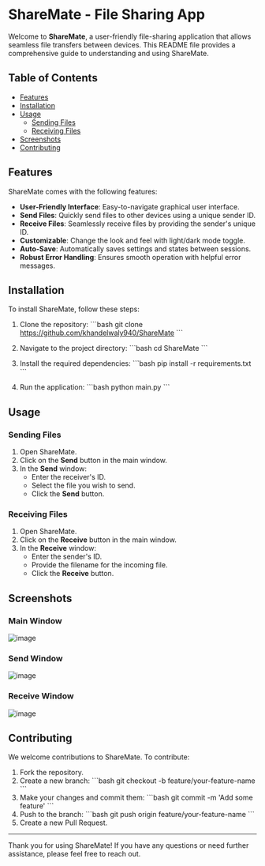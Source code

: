 # ShareMate - File Sharing App

Welcome to **ShareMate**, a user-friendly file-sharing application that allows seamless file transfers between devices. This README file provides a comprehensive guide to understanding and using ShareMate.

## Table of Contents

- [Features](#features)
- [Installation](#installation)
- [Usage](#usage)
  - [Sending Files](#sending-files)
  - [Receiving Files](#receiving-files)
- [Screenshots](#screenshots)
- [Contributing](#contributing)

## Features

ShareMate comes with the following features:

- **User-Friendly Interface**: Easy-to-navigate graphical user interface.
- **Send Files**: Quickly send files to other devices using a unique sender ID.
- **Receive Files**: Seamlessly receive files by providing the sender's unique ID.
- **Customizable**: Change the look and feel with light/dark mode toggle.
- **Auto-Save**: Automatically saves settings and states between sessions.
- **Robust Error Handling**: Ensures smooth operation with helpful error messages.

## Installation

To install ShareMate, follow these steps:

1. Clone the repository:
   \`\`\`bash
   git clone https://github.com/khandelwaly940/ShareMate
   \`\`\`

2. Navigate to the project directory:
   \`\`\`bash
   cd ShareMate
   \`\`\`

3. Install the required dependencies:
   \`\`\`bash
   pip install -r requirements.txt
   \`\`\`

4. Run the application:
   \`\`\`bash
   python main.py
   \`\`\`

## Usage

### Sending Files

1. Open ShareMate.
2. Click on the **Send** button in the main window.
3. In the **Send** window:
   - Enter the receiver's ID.
   - Select the file you wish to send.
   - Click the **Send** button.

### Receiving Files

1. Open ShareMate.
2. Click on the **Receive** button in the main window.
3. In the **Receive** window:
   - Enter the sender's ID.
   - Provide the filename for the incoming file.
   - Click the **Receive** button.

## Screenshots

### Main Window
![image](https://github.com/user-attachments/assets/ca70cd9d-33df-4fb4-a2c1-157a68cf27e3)


### Send Window
![image](https://github.com/user-attachments/assets/128a7998-b761-4e50-9eb1-7926c8f0ee63)


### Receive Window
![image](https://github.com/user-attachments/assets/e206e74c-4af7-4318-9ce5-c1d671243a44)


## Contributing

We welcome contributions to ShareMate. To contribute:

1. Fork the repository.
2. Create a new branch:
   \`\`\`bash
   git checkout -b feature/your-feature-name
   \`\`\`
3. Make your changes and commit them:
   \`\`\`bash
   git commit -m 'Add some feature'
   \`\`\`
4. Push to the branch:
   \`\`\`bash
   git push origin feature/your-feature-name
   \`\`\`
5. Create a new Pull Request.


---

Thank you for using ShareMate! If you have any questions or need further assistance, please feel free to reach out.
